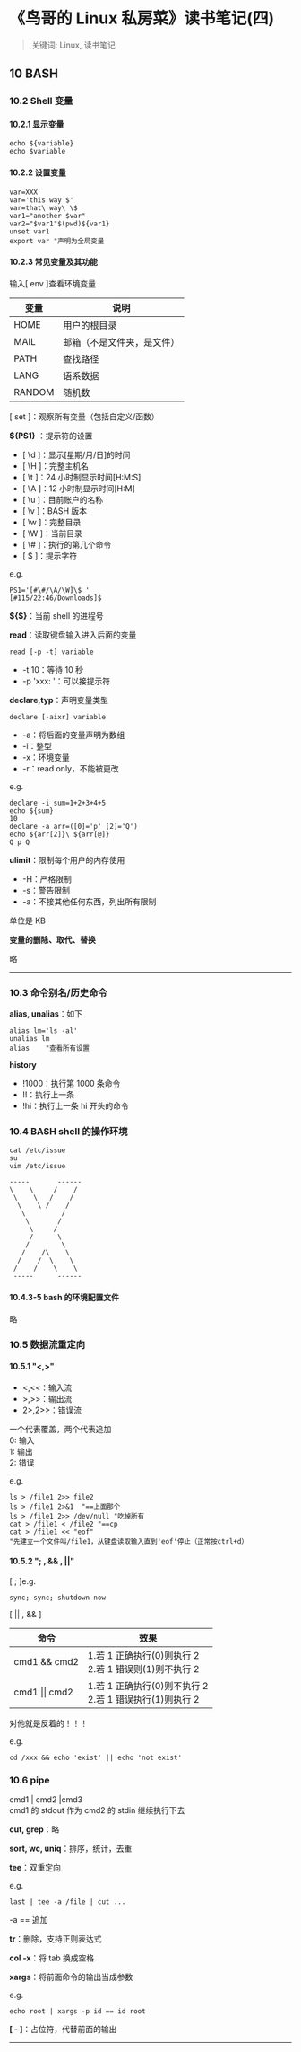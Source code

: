 # 《鸟哥的 Linux 私房菜》读书笔记(四)

> 关键词: Linux, 读书笔记

## 10 BASH

### 10.2 Shell 变量

#### 10.2.1 显示变量

    echo ${variable}
    echo $variable

#### 10.2.2 设置变量

    var=XXX
    var='this way $'
    var=that\ way\ \$
    var1="another $var"
    var2="$var1"$(pwd)${var1}
    unset var1
    export var "声明为全局变量

#### 10.2.3 常见变量及其功能

输入[ env ]查看环境变量

| 变量   | 说明                       |
| ------ | -------------------------- |
| HOME   | 用户的根目录               |
| MAIL   | 邮箱（不是文件夹，是文件） |
| PATH   | 查找路径                   |
| LANG   | 语系数据                   |
| RANDOM | 随机数                     |

[ set ]：观察所有变量（包括自定义/函数）

**\${PS1}** ：提示符的设置

- [ \d ]：显示[星期/月/日]的时间
- [ \H ]：完整主机名
- [ \t ]：24 小时制显示时间[H:M:S]
- [ \A ]：12 小时制显示时间[H:M]
- [ \u ]：目前账户的名称
- [ \v ]：BASH 版本
- [ \w ]：完整目录
- [ \W ]：当前目录
- [ \\# ]：执行的第几个命令
- [ \$ ]：提示字符

e.g.

    PS1='[#\#/\A/\W]\$ '
    [#115/22:46/Downloads]$

**\${\$}**：当前 shell 的进程号

**read**：读取键盘输入进入后面的变量

    read [-p -t] variable

- -t 10：等待 10 秒
- -p 'xxx: '：可以接提示符

**declare,typ**：声明变量类型

    declare [-aixr] variable

- -a：将后面的变量声明为数组
- -i：整型
- -x：环境变量
- -r：read only，不能被更改

e.g.

    declare -i sum=1+2+3+4+5
    echo ${sum}
    10
    declare -a arr=([0]='p' [2]='Q')
    echo ${arr[2]}\ ${arr[@]}
    Q p Q

**ulimit**：限制每个用户的内存使用

- -H：严格限制
- -s：警告限制
- -a：不接其他任何东西，列出所有限制

单位是 KB

**变量的删除、取代、替换**

略

---

### 10.3 命令别名/历史命令

**alias, unalias**：如下

    alias lm='ls -al'
    unalias lm
    alias    "查看所有设置

**history**

- !1000：执行第 1000 条命令
- !!：执行上一条
- !hi：执行上一条 hi 开头的命令

### 10.4 BASH shell 的操作环境

    cat /etc/issue
    su
    vim /etc/issue

    -----       ------
    \    \     /    /
     \    \   /    /
      \    \ /    /
       \         /
        \       /
         \     /
         /      \
        /        \
       /    /\    \
      /    /  \    \
     /    /    \    \
     -----      ------

#### 10.4.3-5 bash 的环境配置文件

略

### 10.5 数据流重定向

#### 10.5.1 "<,>"

- <,<<：输入流
- \>,>>：输出流
- 2>,2>>：错误流

一个代表覆盖，两个代表追加  
0: 输入  
1: 输出  
2: 错误

e.g.

    ls > /file1 2>> file2
    ls > /file1 2>&1  "==上面那个
    ls > /file1 2>> /dev/null "吃掉所有
    cat > /file1 < /file2 "==cp
    cat > /file1 << "eof"
    "先建立一个文件叫/file1，从键盘读取输入直到'eof'停止（正常按ctrl+d）

#### 10.5.2 "; , && , ||"

[ ; ]e.g.

    sync; sync; shutdown now

[ || , && ]

| 命令           | 效果                                                       |
| -------------- | ---------------------------------------------------------- |
| cmd1 && cmd2   | 1.若 1 正确执行(0)则执行 2<br>2.若 1 错误则(1)则不执行 2   |
| cmd1 \|\| cmd2 | 1.若 1 正确执行(0)则不执行 2<br>2.若 1 错误执行(1)则执行 2 |

对他就是反着的！！！

e.g.

    cd /xxx && echo 'exist' || echo 'not exist'

### 10.6 pipe

cmd1 | cmd2 |cmd3  
cmd1 的 stdout 作为 cmd2 的 stdin 继续执行下去

**cut, grep**：略

**sort, wc, uniq**：排序，统计，去重

**tee**：双重定向

e.g.

    last | tee -a /file | cut ...

-a == 追加

**tr**：删除，支持正则表达式

**col -x**：将 tab 换成空格

**xargs**：将前面命令的输出当成参数

e.g.

    echo root | xargs -p id == id root

**[ - ]**：占位符，代替前面的输出

---
